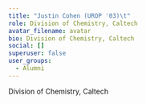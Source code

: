 ```yaml
---
title: "Justin Cohen (UROP '03)\t"
role: Division of Chemistry, Caltech
avatar_filename: avatar
bio: Division of Chemistry, Caltech
social: []
superuser: false
user_groups:
  - Alumni
---
```

Division of Chemistry, Caltech
